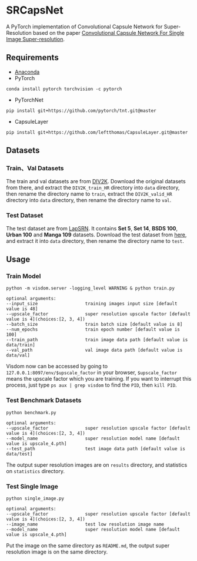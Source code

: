 # SRCapsNet
A PyTorch implementation of Convolutional Capsule Network for Super-Resolution based on the paper 
[Convolutional Capsule Network For Single Image Super-resolution](xxx).

## Requirements
- [Anaconda](https://www.anaconda.com/download/)
- PyTorch
```
conda install pytorch torchvision -c pytorch
```
- PyTorchNet
```
pip install git+https://github.com/pytorch/tnt.git@master
```
- CapsuleLayer
```
pip install git+https://github.com/leftthomas/CapsuleLayer.git@master
```

## Datasets

### Train、Val Datasets
The train and val datasets are from [DIV2K](https://data.vision.ee.ethz.ch/cvl/DIV2K/).
Download the original datasets from there, and extract the `DIV2K_train_HR` directory into `data` directory, then 
rename the directory name to `train`, extract the `DIV2K_valid_HR` directory into `data` directory, then 
rename the directory name to `val`. 

### Test Dataset
The test dataset are from [LapSRN](http://vllab.ucmerced.edu/wlai24/LapSRN/). It contains **Set 5**, **Set 14**, 
**BSDS 100**, **Urban 100** and **Manga 109** datasets. Download the test dataset from 
[here](http://vllab.ucmerced.edu/wlai24/LapSRN/results/SR_testing_datasets.zip), and extract it into `data` directory, 
then rename the directory name to `test`. 

## Usage

### Train Model
```
python -m visdom.server -logging_level WARNING & python train.py

optional arguments:
--input_size                  training images input size [default value is 48]
--upscale_factor              super resolution upscale factor [default value is 4](choices:[2, 3, 4])
--batch_size                  train batch size [default value is 8]
--num_epochs                  train epoch number [default value is 100]
--train_path                  train image data path [default value is data/train]
--val_path                    val image data path [default value is data/val]
```
Visdom now can be accessed by going to `127.0.0.1:8097/env/$upscale_factor` in your browser, 
`$upscale_factor` means the upscale factor which you are training. If you want to interrupt 
this process, just type `ps aux | grep visdom` to find the `PID`, then `kill PID`.

### Test Benchmark Datasets
```
python benchmark.py

optional arguments:
--upscale_factor              super resolution upscale factor [default value is 4](choices:[2, 3, 4])
--model_name                  super resolution model name [default value is upscale_4.pth]
--test_path                   test image data path [default value is data/test]
```
The output super resolution images are on `results` directory, and statistics on `statistics` directory.

### Test Single Image
```
python single_image.py

optional arguments:
--upscale_factor              super resolution upscale factor [default value is 4](choices:[2, 3, 4])
--image_name                  test low resolution image name
--model_name                  super resolution model name [default value is upscale_4.pth]
```
Put the image on the same directory as `README.md`, the output super resolution image is on the same directory.

